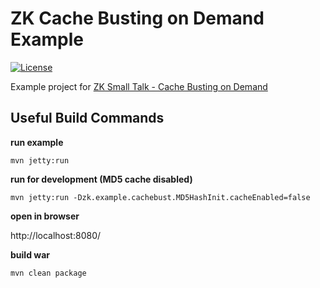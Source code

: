 # ZK Cache Busting on Demand Example
[![License](https://img.shields.io/badge/License-Apache%202.0-blue.svg)](https://opensource.org/licenses/Apache-2.0)

Example project for [ZK Small Talk - Cache Busting on Demand](https://www.zkoss.org/wiki/Small_Talks/2021/July/Cache_Busting_On_Demand) 

## Useful Build Commands

**run example**
```
mvn jetty:run
```
**run for development (MD5 cache disabled)**
```
mvn jetty:run -Dzk.example.cachebust.MD5HashInit.cacheEnabled=false
```
**open in browser**

http://localhost:8080/

**build war**
```
mvn clean package
```
